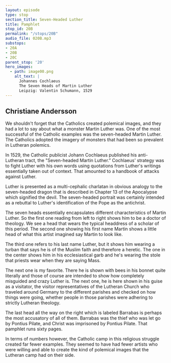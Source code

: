 ```yaml
---
layout: episode
type: stop
section_title: Seven-Headed Luther
title: Pamphlet
stop_id: 20B
permalink: "/stops/20B"
audio_file: 020B.mp3
substops:
- 20A
- 20B
- 20C
parent_stop: '20'
hero_images:
  - path: image00.png
    alt_text: |
      Johannes Cochlaeus
      The Seven Heads of Martin Luther
      Leipzig: Valentin Schumann, 1529
---
```


## Christiane Andersson

We shouldn't forget that the Catholics created polemical images, and they had a lot to say about what a monster Martin Luther was. One of the most successful of the Catholic examples was the seven-headed Martin Luther. The Catholics adopted the imagery of monsters that had been so prevalent in Lutheran polemics.

In 1529, the Catholic publicist Johann Cochlaeus published his anti-Lutheran tract, the "Seven-headed Martin Luther.” Cochlaeus' strategy was to fight Luther with his own words using quotations from Luther's writings essentially taken out of context. That amounted to a handbook of attacks against Luther.

Luther is presented as a multi-cephalic charlatan in obvious analogy to the seven-headed dragon that is described in Chapter 13 of the Apocalypse which signified the devil. The seven-headed portrait was certainly intended as a rebuttal to Luther's identification of the Pope as the antichrist.

The seven heads essentially encapsulates different characteristics of Martin Luther. So the first one reading from left to right shows him to be a doctor of theology. We see a head that wears the typical headdress of a scholar of this period. The second one showing his first name Martin shows a little head of what this artist imagined say Martin to look like.

The third one refers to his last name Luther, but it shows him wearing a turban that says he is of the Muslim faith and therefore a heretic. The one in the center shows him in his ecclesiastical garb and he's wearing the stole that priests wear when they are saying Mass.

The next one is my favorite. There he is shown with bees in his bonnet quite literally and those of course are intended to show how completely misguided and crazy Luther is. The next one, he is here shown in his guise as a visitator, the visitor representatives of the Lutheran Church who traveled around Germany to the different parishes and checked on how things were going, whether people in those parishes were adhering to strictly Lutheran theology.

The last head all the way on the right which is labeled Barrabas is perhaps the most accusatory of all of them. Barrabas was the thief who was let go by Pontius Pilate, and Christ was imprisoned by Pontius Pilate. That pamphlet runs sixty pages.

In terms of numbers however, the Catholic camp in this religious struggle created far fewer examples. They seemed to have had fewer artists who were willing and able to create the kind of polemical images that the Lutheran camp had on their side.
